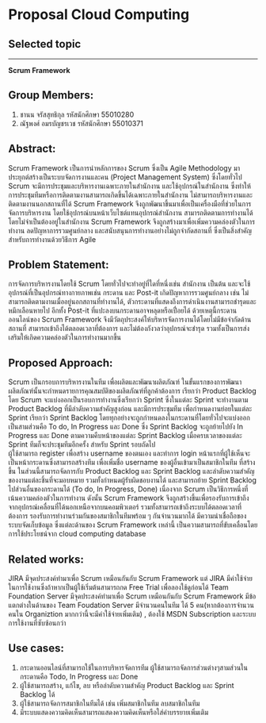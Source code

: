 ﻿Proposal Cloud Computing
========================

## Selected topic
----------------
**Scrum Framework**

## Group Members:
1. ชานน จรัสสุทธิกุล รหัสนักศึกษา 55010280
2. ณัฐพงศ์ อมรบัญชรเวช รหัสนักศึกษา 55010371

## Abstract:

Scrum Framework เป็นการนำหลักการของ Scrum ซึ่งเป็น Agile Methodology มาประยุกต์สร้างเป็นระบบจัดการงานและคน (Project Management System) ซึ่งโดยทั่วไป Scrum จะมีการประชุมและบริหารงานเฉพาะภายในสำนักงาน และใช้อุปกรณ์ในสำนักงาน ซึ่งทำให้การประชุมทีมหรือการติดตามงานสามารถเกิดขึ้นได้เฉพาะภายในสำนักงาน ไม่สามารถบริหารงานและติดตามงานนอกสถานที่ได้ Scrum Framework จึงถูกพัฒนาขึ้นมาเพื่อเป็นเครื่องมือที่ช่วยในการจัดการบริหารงาน โดยใช้อุปกรณ์บนหน้าเว็บไซต์แทนอุปกรณ์สำนักงาน สามารถติดตามการทำงานได้โดยไม่จำเป็นต้องอยู่ในสำนักงาน Scrum Framework จึงถูกสร้างมาเพื่อเพิ่มความคล่องตัวในการทำงาน ลดปัญหาการรวมศูนย์กลาง และสนับสนุนการทำงานอย่างไม่ถูกจำกัดสถานที่ ซึ่งเป็นสิ่งสำคัญสำหรับการทำงานด้วยวิธีการ Agile

## Problem Statement:

การจัดการบริหารงานโดยใช้ Scrum โดยทั่วไปจะทำอยู่ที่ใดที่หนึ่งเช่น สำนักงาน เป็นต้น และจะใช้อุปกรณ์ที่เป็นอุปกรณ์ทางกายภาพเช่น กระดาน และ Post-it เกิดปัญหาการรวมศูนย์กลาง เช่น ไม่สามารถติดตามงานเมื่ออยู่นอกสถานที่ทำงานได้, ตัวกระดานที่แสดงถึงการดำเนินงานสามารถชำรุดและหมึกเลือนหายไป อีกทั้ง Post-it ที่แปะลงบนกระดานอาจหลุดหรือเปื่อยได้ ด้วยเหตุนี้กระดานออนไลน์ของ Scrum Framework จึงมีวัตถุประสงค์ให้บริหารจัดการงานได้โดยไม่มีข้อจำกัดด้านสถานที่ สามารถเข้าถึงได้ตลอดเวลาที่ต้องการ และไม่ต้องกังวลว่าอุปกรณ์จะชำรุด รวมทั้งเป็นการส่งเสริมให้เกิดความคล่องตัวในการทำงานมากขึ้น

## Proposed Approach:

Scrum เป็นกรอบการบริหารงานในทีม เพื่อผลิตและพัฒนาผลิตภัณฑ์ ในขั้นแรกของการพัฒนาผลิตภัณฑ์นั้นจะกำหนดรายการคุณสมบัติของผลิตภัณฑ์ที่ลูกค้าต้องการ เรียกว่า Product Backlog โดย Scrum จะแบ่งออกเป็นรอบการทำงานซึ่งเรียกว่า Sprint ซึ่งในแต่ละ Sprint จะทำงานตาม Product Backlog ที่มีลำดับความสำคัญสูงก่อน และมีการประชุมทีม เพื่อกำหนดงานย่อยในแต่ละ Sprint เรียกว่า Sprint Backlog โดยทุกอย่างจะถูกกำหนดลงในกระดานที่โดยทั่วไปจะแบ่งออกเป็นสามส่วนคือ To do, In Progress และ Done ซึ่ง Sprint Backlog จะถูกย้ายไปยัง In Progress และ Done ตามความคืบหน้าของแต่ละ Sprint Backlog เมื่อครบเวลาของแต่ละ Sprint ทีมก็จะประชุมทีมอีกครั้ง สำหรับ Sprint รอบถัดไป  
ผู้ใช้สามารถ register เพื่อสร้าง username ของตนเอง และทำการ login หน้าแรกที่ผู้ใช้เห็นจะเป็นหน้ากระดานซึ่งสามารถสร้างทีม เพื่อเพิ่มชื่อ username ของผู้อื่นเข้ามาเป็นสมาชิกในทีม ที่สร้างขึ้น ในส่วนนี้สามารถจัดการกับ Product Backlog และ Sprint Backlog และลำดับความสำคัญของงานแต่ละชิ้นที่จะมอบหมาย รวมทั้งกำหนดผู้รับผิดชอบงานได้ และสามารถย้าย Sprint Backlog ไปส่วนอื่นของกระดานได้ (To do, In Progress, Done) 
เนื่องจาก Scrum เป็นวิธีการหนึ่งที่เน้นความคล่องตัวในการทำงาน ดังนั้น Scrum Framework จึงถูกสร้างขึ้นเพื่อรองรับการเข้าถึงจากอุปกรณ์เคลื่อนที่ได้นอกเหนือจากบนคอมพิวเตอร์ รวมทั้งสามารถเข้าถึงระบบได้ตลอดเวลาที่ต้องการ รองรับการทำงานร่วมกันของสมาชิกในทีมพร้อม ๆ กันจำนวนมากได้ มีความน่าเชื่อถือของระบบจัดเก็บข้อมูล ซึ่งแต่ละด้านของ Scrum Framework เหล่านี้ เป็นความสามารถที่ขับเคลื่อนโดยการใช้ประโยชน์จาก cloud computing database

## Related works:

JIRA  มีจุดประสงค์ทำมาเพื่อ Scrum เหมือนกันกับ Scrum Framework แต่ JIRA มีค่าใช้จ่ายในการใช้งานซึ่งถ้าหากเป็นผู้ใช้เริ่มต้นสามารถกด Free Trial เพื่อลองใช้ดูก่อนได้
Team Foundation Server มีจุดประสงค์ทำมาเพื่อ Scrum เหมือนกันกับ Scrum Framework มีข้อแตกต่างในด้านของ Team Foudation Server มีจำนวนคนในทีม ได้ 5 คน(หากต้องการจำนวนคนใน Organiztion มากกว่านี้จะมีค่าใช้จ่ายเพิ่มเติม) , ต้องใช้  MSDN Subscription และระบบการใช้งานที่ซับซ้อนกว่า  

## Use cases:

1. กระดานออนไลน์ที่สามารถใช้ในการบริหารจัดการทีม ผู้ใช้สามารถจัดการส่วนต่างๆสามส่วนในกระดานคือ  Todo, In Progress และ Done
2. ผู้ใช้สามารถสร้าง, แก้ไข, ลบ หรือลำดับความสำคัญ Product Backlog และ Sprint Backlog ได้
3. ผู้ใช้สามารถจัดการสมาชิกในทีมได้ เช่น เพิ่มสมาชิกในทีม ลบสมาชิกในทีม
4. มีระบบแสดงความคิดเห็นสามารถแสดงความคิดเห็นหรือใส่คำบรรยายเพิ่มเติม
